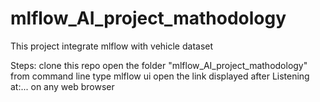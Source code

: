# mlflow_AI_project_mathodology
This project integrate mlflow with vehicle dataset

Steps:
clone this repo
open the folder "mlflow_AI_project_mathodology" from command line 
type mlflow ui
open the link displayed after Listening at:... on any web browser

